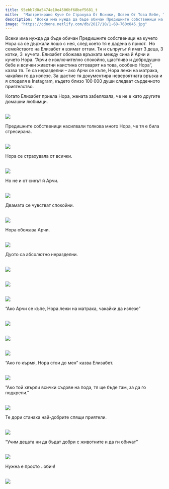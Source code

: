 ```yaml
---
title: 95ebb7d0a5474e10e4506bf68bef5681_t
mitle:  "Малтретирано Куче Се Страхува От Всички, Освен От Това Бебе, Тяхната История Ще Ви Просълзи!"
description: "Всеки има нужда да бъде обичан Предишните собственици на кучето Нора са се държали лошо с нея, след което тя е дадена в приют.  Но семейството на Елизабет я взимат от"
image: "https://cdnone.netlify.com/db/2017/10/1-68-760x845.jpg"
---
```


 <p>Всеки има нужда да бъде обичан Предишните собственици на кучето Нора са се държали лошо с нея, след което тя е дадена в приют.  Но семейството на Елизабет я взимат оттам. Тя и съпругът й имат 3 деца, 3 котки, 3  кучета. Елизабет обожава връзката между сина й Арчи и кучето Нора. “Арчи е изключително спокойно, щастливо и добродушно бебе и всички животни наистина отговарят на това, особено Нора”, казва тя. Те са неразделни – ако Арчи се къпе, Нора лежи на матрака, чакайки го да излезе. За щастие тя документира невероятната връзка и я споделя в Instagram, където близо 100 000 души следват сърдечното приятелство.</p>      <p>Когато Елизабет приела Нора, жената забелязала, че не е като другите домашни любимци.</p> <p> <br/><img src="https://cdnone.netlify.com/db/2017/10/1-68-760x845.jpg"/><br/></p> <p>Предишните собственици насилвали толкова много Нора, че тя е била стресирана.</p>      <p> <br/><img src="https://cdnone.netlify.com/db/2017/10/2-67-760x824.jpg"/><br/></p> <p>Нора се страхувала от всички.</p> <p> <br/><img src="https://cdnone.netlify.com/db/2017/10/3-66-760x788.jpg"/><br/></p> <p>Но не и от синът й Арчи.</p>      <p> <br/><img src="https://cdnone.netlify.com/db/2017/10/4-68-760x781.jpg"/><br/></p> <p>Двамата се чувстват спокойни.</p> <p> <br/><img src="https://cdnone.netlify.com/db/2017/10/5-60-760x763.jpg"/><br/></p> <p>Нора обожава Арчи.</p> <p> <br/><img src="https://cdnone.netlify.com/db/2017/10/6-63-760x760.jpg"/><br/></p> <p>Дуото са абсолютно неразделни.</p>      <p> <br/><img src="https://cdnone.netlify.com/db/2017/10/7-61-760x887.jpg"/><br/></p> <p> <br/><img src="https://cdnone.netlify.com/db/2017/10/8-62-760x760.jpg"/><br/></p> <p> <br/><img src="https://cdnone.netlify.com/db/2017/10/9-57-760x896.jpg"/><br/></p> <p>“Ако Арчи се къпе, Нора лежи на матрака, чакайки да излезе”</p>      <p> <br/><img src="https://cdnone.netlify.com/db/2017/10/10-60-760x852.jpg"/><br/></p> <p> <br/><img src="https://cdnone.netlify.com/db/2017/10/11-53-760x820.jpg"/><br/></p> <p> <br/><img src="https://cdnone.netlify.com/db/2017/10/12-53-760x569.jpg"/><br/></p> <p>“Ако го кърмя, Нора стои до мен” казва Елизабет.</p> <p> <br/><img src="https://cdnone.netlify.com/db/2017/10/13-49-760x840.jpg"/><br/></p> <p>“Ако той хвърли всички съдове на пода, тя ще бъде там, за да го подкрепи.”</p> <p> <br/><img src="https://cdnone.netlify.com/db/2017/10/14-58-760x607.jpg"/><br/></p> <p>Те дори станаха най-добрите спящи приятели.</p> <p> <br/><img src="https://cdnone.netlify.com/db/2017/10/15-47-760x829.jpg"/><br/></p> <p>“Учим децата ни да бъдат добри с животните и да ги обичат”</p> <p> <br/><img src="https://cdnone.netlify.com/db/2017/10/16-44-760x792.jpg"/><br/></p> <p>Нужна е просто ..обич!</p> <p> <br/><img src="https://cdnone.netlify.com/db/2017/10/17-40-760x569.jpg"/><br/></p> <p> </p> <p> </p>       